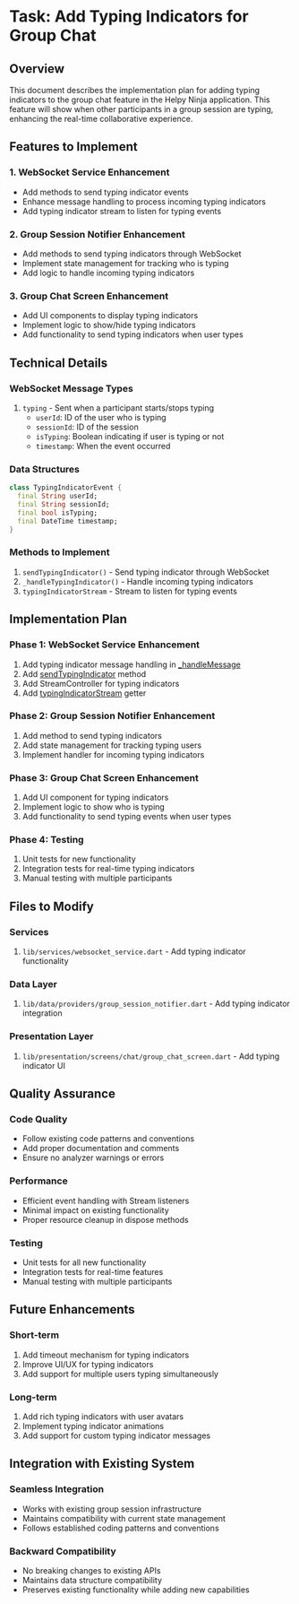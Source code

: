 # Task: Add Typing Indicators for Group Chat

## Overview
This document describes the implementation plan for adding typing indicators to the group chat feature in the Helpy Ninja application. This feature will show when other participants in a group session are typing, enhancing the real-time collaborative experience.

## Features to Implement

### 1. WebSocket Service Enhancement
- Add methods to send typing indicator events
- Enhance message handling to process incoming typing indicators
- Add typing indicator stream to listen for typing events

### 2. Group Session Notifier Enhancement
- Add methods to send typing indicators through WebSocket
- Implement state management for tracking who is typing
- Add logic to handle incoming typing indicators

### 3. Group Chat Screen Enhancement
- Add UI components to display typing indicators
- Implement logic to show/hide typing indicators
- Add functionality to send typing indicators when user types

## Technical Details

### WebSocket Message Types
1. `typing` - Sent when a participant starts/stops typing
   - `userId`: ID of the user who is typing
   - `sessionId`: ID of the session
   - `isTyping`: Boolean indicating if user is typing or not
   - `timestamp`: When the event occurred

### Data Structures
```dart
class TypingIndicatorEvent {
  final String userId;
  final String sessionId;
  final bool isTyping;
  final DateTime timestamp;
}
```

### Methods to Implement
1. `sendTypingIndicator()` - Send typing indicator through WebSocket
2. `_handleTypingIndicator()` - Handle incoming typing indicators
3. `typingIndicatorStream` - Stream to listen for typing events

## Implementation Plan

### Phase 1: WebSocket Service Enhancement
1. Add typing indicator message handling in [_handleMessage](file:///Volumes/DONKEY/helpy/helpy_ninja_project/helpy_ninja/lib/services/websocket_service.dart#L233-L298)
2. Add [sendTypingIndicator](file:///Volumes/DONKEY/helpy/helpy_ninja_project/helpy_ninja/lib/services/websocket_service.dart#L149-L162) method
3. Add StreamController for typing indicators
4. Add [typingIndicatorStream](file:///Volumes/DONKEY/helpy/helpy_ninja_project/helpy_ninja/lib/services/websocket_service.dart#L33-L34) getter

### Phase 2: Group Session Notifier Enhancement
1. Add method to send typing indicators
2. Add state management for tracking typing users
3. Implement handler for incoming typing indicators

### Phase 3: Group Chat Screen Enhancement
1. Add UI component for typing indicators
2. Implement logic to show who is typing
3. Add functionality to send typing events when user types

### Phase 4: Testing
1. Unit tests for new functionality
2. Integration tests for real-time typing indicators
3. Manual testing with multiple participants

## Files to Modify

### Services
1. `lib/services/websocket_service.dart` - Add typing indicator functionality

### Data Layer
1. `lib/data/providers/group_session_notifier.dart` - Add typing indicator integration

### Presentation Layer
1. `lib/presentation/screens/chat/group_chat_screen.dart` - Add typing indicator UI

## Quality Assurance

### Code Quality
- Follow existing code patterns and conventions
- Add proper documentation and comments
- Ensure no analyzer warnings or errors

### Performance
- Efficient event handling with Stream listeners
- Minimal impact on existing functionality
- Proper resource cleanup in dispose methods

### Testing
- Unit tests for all new functionality
- Integration tests for real-time features
- Manual testing with multiple participants

## Future Enhancements

### Short-term
1. Add timeout mechanism for typing indicators
2. Improve UI/UX for typing indicators
3. Add support for multiple users typing simultaneously

### Long-term
1. Add rich typing indicators with user avatars
2. Implement typing indicator animations
3. Add support for custom typing indicator messages

## Integration with Existing System

### Seamless Integration
- Works with existing group session infrastructure
- Maintains compatibility with current state management
- Follows established coding patterns and conventions

### Backward Compatibility
- No breaking changes to existing APIs
- Maintains data structure compatibility
- Preserves existing functionality while adding new capabilities